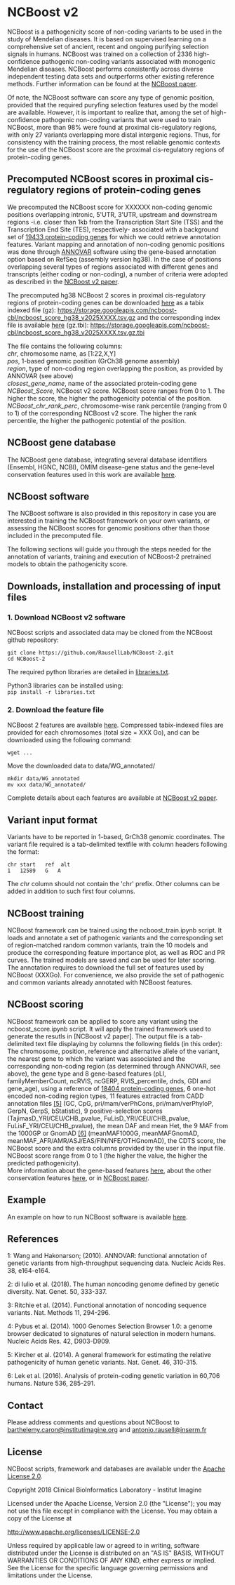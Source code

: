 # NCBoost v2
[]()  

NCBoost is a pathogenicity score of non-coding variants to be used in the study of Mendelian diseases. It is based on supervised learning on a comprehensive set of ancient, recent and ongoing purifying selection signals in humans. NCBoost was trained on a collection of 2336 high-confidence pathogenic non-coding variants associated with monogenic Mendelian diseases. NCBoost performs consistently across diverse independent testing data sets and outperforms other existing reference methods. Further information can be found at the [NCBoost paper]().

Of note, the NCBoost software can score any type of genomic position, provided that the required puryfing selection features used by the model are available. However, it is important to realize that, among the set of high-confidence pathogenic non-coding variants that were used to train NCBoost, more than 98%  were found at proximal cis-regulatory regions, with only 27 variants overlapping more distal intergenic regions. Thus, for consistency with the training process, the most reliable genomic contexts for the use of the NCBoost score are the proximal cis-regulatory regions of protein-coding genes.

## Precomputed NCBoost scores in proximal cis-regulatory regions of protein-coding genes

We precomputed the NCBoost score for XXXXXX non-coding genomic positions overlapping intronic, 5'UTR, 3'UTR, upstream and downstream regions -i.e. closer than 1kb from the Transcription Start Site (TSS) and the Transcription End Site (TES), respectively- associated with a background set of [19433 protein-coding genes](https://github.com/RausellLab/NCBoost/blob/master/data/geneDB_ncboost2.tsv) for which we could retrieve annotation features. Variant mapping and annotation of non-coding genomic positions was done through [ANNOVAR](http://annovar.openbioinformatics.org/en/latest/user-guide/download/) software using the gene-based annotation option based on RefSeq (assembly version hg38). In the case of positions overlapping several types of regions associated with different genes and transcripts (either coding or non-coding), a number of criteria were adopted as described in the [NCBoost v2 paper]().

The precomputed hg38 NCBoost 2 scores in proximal cis-regulatory regions of protein-coding genes can be downloaded [here]() as a tabix indexed file (gz):
https://storage.googleapis.com/ncboost-cbl/ncboost_score_hg38_v2025XXXX.tsv.gz
and the corresponding index file is available [here]() (gz.tbi):
https://storage.googleapis.com/ncboost-cbl/ncboost_score_hg38_v2025XXXX.tsv.gz.tbi

The file contains the following columns:  
*chr*, chromosome name, as [1:22,X,Y]  
*pos*, 1-based genomic position (GrCh38 genome assembly)  
*region*, type of non-coding region overlapping the position, as provided by ANNOVAR (see above)  
*closest_gene_name*, name of the associated protein-coding gene  
*NCBoost_Score*, NCBoost v2 score. NCBoost score ranges from 0 to 1. The higher the score, the higher the pathogenicity potential of the position.  
*NCBoost_chr_rank_perc*, chromosome-wise rank percentile (ranging from 0 to 1) of the corresponding NCBoost v2 score. The higher the rank percentile, the higher the pathogenic potential of the position.  

## NCBoost gene database
The NCBoost gene database, integrating several database identifiers (Ensembl, HGNC, NCBI), OMIM disease-gene status and the gene-level conservation features used in this work are available [here](https://github.com/RausellLab/NCBoost-2/tree/master/data/geneDB_ncboost2.tsv).

## NCBoost software
The NCBoost software is also provided in this repository in case you are interested in training the NCBoost framework on your own variants, or assessing the NCBoost scores for genomic positions other than those included in the precomputed file.

The following sections will guide you through the steps needed for the annotation of variants, training and execution of NCBoost-2 pretrained models to obtain the pathogenicity score.


## Downloads, installation and processing of input files

### 1. Download NCBoost v2 software

NCBoost scripts and associated data may be cloned from the NCBoost github repository:
```
git clone https://github.com/RausellLab/NCBoost-2.git
cd NCBoost-2
```
The required python libraries are detailed in [libraries.txt](https://github.com/RausellLab/NCBoost-2/blob/master/libraries.txt).

Python3 libraries can be installed using:  
`pip install -r libraries.txt`

### 2. Download the feature file

NCBoost 2 features are available [here](). Compressed tabix-indexed files are provided for each chromosomes (total size = XXX Go), and can be downloaded using the following command:
```
wget ...
```
Move the downloaded data to data/WG_annotated/
```
mkdir data/WG_annotated
mv xxx data/WG_annotated/
```

Complete details about each features are available at [NCBoost v2 paper]().

## Variant input format
Variants have to be reported in 1-based, GrCh38 genomic coordinates. The variant file required is a tab-delimited textfile with column headers following the format:
```
chr start   ref  alt
1   12589   G   A
```

The *chr* column should not contain the 'chr' prefix.
Other columns can be added in addition to such first four columns.

## NCBoost training
NCBoost framework can be trained using the ncboost_train.ipynb script. It loads and annotate a set of pathogenic variants and the corresponding set of region-matched random common variants, train the 10 models and produce the corresponding feature importance plot, as well as ROC and PR curves. The trained models are saved and can be used for later scoring.
The annotation requires to download the full set of features used by NCBoost (XXXGo). For convenience, we also provide the set of pathogenic and common variants already annotated with NCBoost features.

## NCBoost scoring
NCBoost framework can be applied to score any variant using the ncboost_score.ipynb script. It will apply the trained framework used to generate the resutls in [NCBoost v2 paper].
The output file is a tab-delimited text file displaying by columns the following fields (in this order): The chromosome, position, reference and alternative allele of the variant, the nearest gene to which the variant was associated and the corresponding non-coding region (as determined through ANNOVAR, see above), the gene type and 8 gene-based features (pLI, familyMemberCount, ncRVIS, ncGERP, RVIS_percentile, dnds, GDI and gene_age), using a reference of [18404 protein-coding genes](https://github.com/RausellLab/NCBoost/blob/master/NCBoost_data/NCBoost_geneDB.tsv), 6 one-hot encoded non-coding region types, 11 features extracted from CADD annotation files [[5]](https://github.com/RausellLab/NCBoost#references) (GC, CpG, pri/mam/verPhCons, pri/mam/verPhyloP, GerpN, GerpS, bStatistic), 9 positive-selection scores (TajimasD_YRI/CEU/CHB_pvalue, FuLisD_YRI/CEU/CHB_pvalue, FuLisF_YRI/CEU/CHB_pvalue), the mean DAF and mean Het, the 9 MAF from the 1000GP or GnomAD [[6]](https://github.com/RausellLab/NCBoost#references) (meanMAF1000G, meanMAFGnomAD, meanMAF_AFR/AMR/ASJ/EAS/FIN/NFE/OTHGnomAD), the CDTS score, the NCBoost score and the extra columns provided by the user in the input file.  
NCBoost score range from 0 to 1 (the higher the value, the higher the predicted pathogenicity).  
More information about the gene-based features [here](https://github.com/RausellLab/NCBoost/tree/master/NCBoost_data#file-ncboost_genedbtsv), about the other conservation features [here](https://github.com/RausellLab/NCBoost/tree/master/NCBoost_features#feature-details), or in [NCBoost paper](https://rdcu.be/bmlxX).  

## Example
An example on how to run NCBoost software is available [here](https://github.com/RausellLab/NCBoost/tree/master/NCBoost_example).

## References
1: Wang and Hakonarson; (2010). ANNOVAR: functional annotation of genetic variants from high-throughput sequencing data. Nucleic Acids Res. 38, e164-e164.

2: di Iulio et al. (2018). The human noncoding genome defined by genetic diversity. Nat. Genet. 50, 333-337.

3: Ritchie et al. (2014). Functional annotation of noncoding sequence variants. Nat. Methods 11, 294-296.

4: Pybus et al. (2014). 1000 Genomes Selection Browser 1.0: a genome browser dedicated to signatures of natural selection in modern humans. Nucleic Acids Res. 42, D903-D909.

5: Kircher et al. (2014). A general framework for estimating the relative pathogenicity of human genetic variants. Nat. Genet. 46, 310-315.

6: Lek et al. (2016). Analysis of protein-coding genetic variation in 60,706 humans. Nature 536, 285-291.

## Contact
Please address comments and questions about NCBoost to barthelemy.caron@institutimagine.org and antonio.rausell@inserm.fr

## License
NCBoost scripts, framework and databases are available under the [Apache License 2.0](https://github.com/RausellLab/NCBoost/tree/master/LICENSE).

Copyright 2018 Clinical BioInformatics Laboratory - Institut Imagine

Licensed under the Apache License, Version 2.0 (the "License");
you may not use this file except in compliance with the License.
You may obtain a copy of the License at

   http://www.apache.org/licenses/LICENSE-2.0

Unless required by applicable law or agreed to in writing, software
distributed under the License is distributed on an "AS IS" BASIS,
WITHOUT WARRANTIES OR CONDITIONS OF ANY KIND, either express or implied.
See the License for the specific language governing permissions and
limitations under the License.

